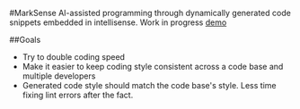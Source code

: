 #MarkSense
AI-assisted programming through dynamically generated code snippets embedded in intellisense. Work in progress <a href="alexwalchli.github.io/marksense/demo">demo</a> 

##Goals
- Try to double coding speed
- Make it easier to keep coding style consistent across a code base and multiple developers
- Generated code style should match the code base's style. Less time fixing lint errors after the fact.